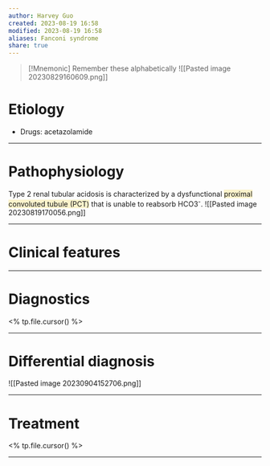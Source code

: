 ```yaml
---
author: Harvey Guo
created: 2023-08-19 16:58
modified: 2023-08-19 16:58
aliases: Fanconi syndrome
share: true
---
```

>[!Mnemonic] Remember these alphabetically 
>![[Pasted image 20230829160609.png]]
# Etiology
- Drugs: acetazolamide

---
# Pathophysiology
Type 2 renal tubular acidosis is characterized by a dysfunctional <span style="background:rgba(240, 200, 0, 0.2)">proximal convoluted tubule (PCT)</span> that is unable to reabsorb HCO3<sup>-</sup>.
![[Pasted image 20230819170056.png]]

---
# Clinical features


---
# Diagnostics
<% tp.file.cursor() %>

---
# Differential diagnosis
![[Pasted image 20230904152706.png]]

---
# Treatment
<% tp.file.cursor() %>

---

